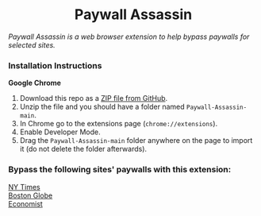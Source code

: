 <h1 align="center">Paywall Assassin</h1>

_Paywall Assassin is a web browser extension to help bypass paywalls for selected sites._

### Installation Instructions

**Google Chrome**

1. Download this repo as a [ZIP file from GitHub](https://github.com/benpcorn/Paywall-Assassin/archive/refs/heads/main.zip).
1. Unzip the file and you should have a folder named `Paywall-Assassin-main`.
1. In Chrome go to the extensions page (`chrome://extensions`).
1. Enable Developer Mode.
1. Drag the `Paywall-Assassin-main` folder anywhere on the page to import it (do not delete the folder afterwards).

### Bypass the following sites' paywalls with this extension:

[NY Times](https://www.nytimes.com/)\
[Boston Globe](https://www.bostonglobe.com/)\
[Economist](https://www.economist.com/)

